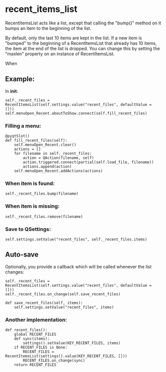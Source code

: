 # recent_items_list

RecentItemsList acts like a list, except that calling the "bump()" method on it
bumps an item to the beginning of the list.

By default, only the last 10 items are kept in the list. If a new item is
"bumped" to the beginning of a RecentItemsList that already has 10 items, the
item at the end of the list is dropped. You can change this by setting the
"maxlen" property on an instance of RecentItemsList.

When

## Example:

In __init__:

	self._recent_files = RecentItemsList(self.settings.value("recent_files", defaultValue = []))
	self.menuOpen_Recent.aboutToShow.connect(self.fill_recent_files)

### Filling a menu:

	@pyqtSlot()
	def fill_recent_files(self):
		self.menuOpen_Recent.clear()
		actions = []
		for filename in self._recent_files:
			action = QAction(filename, self)
			action.triggered.connect(partial(self.load_file, filename))
			actions.append(action)
		self.menuOpen_Recent.addActions(actions)


### When item is found:

	self._recent_files.bump(filename)

### When item is missing:

	self._recent_files.remove(filename)

### Save to QSettings:

	self.settings.setValue("recent_files", self._recent_files.items)

## Auto-save

Optionally, you provide a callback which will be called whenever the list changes:

	self._recent_files = RecentItemsList(self.settings.value("recent_files", defaultValue = []))
	self._recent_files.on_change(self.save_recent_files)

	def save_recent_files(self, items):
		self.settings.setValue("recent_files", items)

### Another implementation:

	def recent_files():
		global RECENT_FILES
		def sync(items):
			settings().setValue(KEY_RECENT_FILES, items)
		if RECENT_FILES is None:
			RECENT_FILES = RecentItemsList(settings().value(KEY_RECENT_FILES, []))
			RECENT_FILES.on_change(sync)
		return RECENT_FILES


